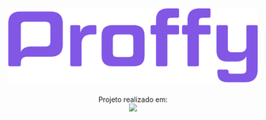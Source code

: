 <h1 align="center">
  <img src="https://raw.githubusercontent.com/HigorMoroni/proffy-web/master/screens/logo.svg" height="150">
</h1>

<p align="center">Projeto realizado em: <br>
  <img src="https://ik.imagekit.io/capitao/Proffy/nlw2_6d7PvlHZ5.svg" height="100">
</p>
